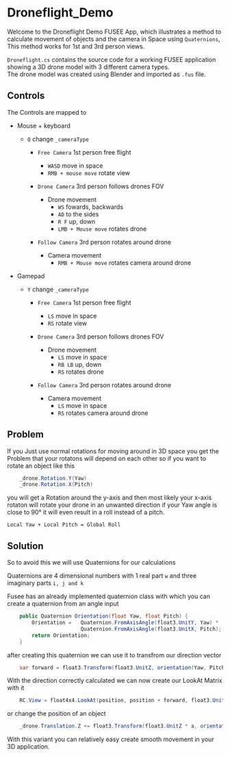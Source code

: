 # Droneflight_Demo

Welcome to the Droneflight Demo FUSEE App, which illustrates a method to calculate movement of objects and the camera in Space using `Quaternions`, This method works for 1st and 3rd person views.

`Droneflight.cs` contains the source code for a working FUSEE application showing 
a 3D drone model with 3 different camera types.  
The drone model was created using Blender and imported as `.fus` file. 

## Controls

The Controls are mapped to

* Mouse + keyboard
	* `Q` change `_cameraType`
		* `Free Camera` 1st person free flight
			* `WASD` move in space
			* `RMB + mouse move` rotate view
		
		* `Drone Camera` 3rd person follows drones FOV
			* Drone movement
				* `WS` fowards, backwards
				* `AD` to the sides
				* `R F` up, down
				* `LMB + Mouse move` rotates drone

		* `Follow Camera` 3rd person rotates around drone
			* Camera movement
				* `RMB + Mouse move` rotates camera around drone
			
* Gamepad
	* `Y` change `_cameraType`
		* `Free Camera` 1st person free flight
			* `LS` move in space
			* `RS` rotate view
		
		* `Drone Camera` 3rd person follows drones FOV
			* Drone movement
				* `LS` move in space
				* `RB LB` up, down
				* `RS` rotates drone

		* `Follow Camera` 3rd person rotates around drone
			* Camera movement
				* `LS` move in space
				* `RS` rotates camera around drone


## Problem

If you Just use normal rotations for moving around in 3D space you get the Problem that your rotatons   will depend on each other so if you want to rotate an object like this 

```cs
	_drone.Rotation.Y(Yaw)
	_drone.Rotation.X(Pitch)
```
you will get a Rotation around the y-axis and then most likely your x-axis rotaton will rotate your drone in an unwanted direction if your Yaw angle is close to 90° it will even result in a roll instead of a pitch.

`Local Yaw + Local Pitch = Global Roll`

## Solution

So to avoid this we will use Quaternions for our calculations  

Quaternions are 4 dimensional numbers with 1 real part `w` and three imaginary parts `i, j and k`

Fusee has an already implemented quaternion class with which you can create a quaternion from an angle input

```cs
	public Quaternion Orientation(float Yaw, float Pitch) { 
		Orientation = 	Quaternion.FromAxisAngle(float3.UnitY, Yaw) *
	               		Quaternion.FromAxisAngle(float3.UnitX, Pitch);
	    return Orientation;
	}
```

after creating this quaternion we can use it to transfrom our direction vector

```cs
	var forward = float3.Transform(float3.UnitZ, orientation(Yaw, Pitch));
```

With the direction correctly calculated we can now create our LookAt Matrix with it

```cs
	RC.View = float4x4.LookAt(position, position + forward, float3.UnitY);
```

or change the position of an object

```cs
	_drone.Translation.Z += float3.Transform(float3.UnitZ * a, orientation(Yaw, Pitch));
```

With this variant you can relatively easy create smooth movement in your 3D application.
